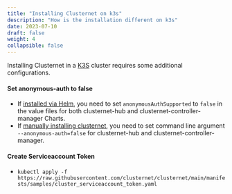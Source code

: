 ```yaml
---
title: "Installing Clusternet on k3s"
description: "How is the installation different on k3s"
date: 2023-07-10
draft: false
weight: 4
collapsible: false
---
```


Installing Clusternet in a [K3S](https://k3s.io/) cluster requires some additional configurations.

#### Set anonymous-auth to false

- If [installed via Helm](/docs/installation/install-with-helm), you need to set `anonymousAuthSupported` to `false` in the value files for both clusternet-hub and clusternet-controller-manager Charts.
- If [manually installing clusternet](/docs/installation/install-the-hard-way), you need to set command line argument `--anonymous-auth=false` for clusternet-hub and clusternet-controller-manager.

#### Create Serviceaccount Token
- `kubectl apply -f https://raw.githubusercontent.com/clusternet/clusternet/main/manifests/samples/cluster_serviceaccount_token.yaml`
